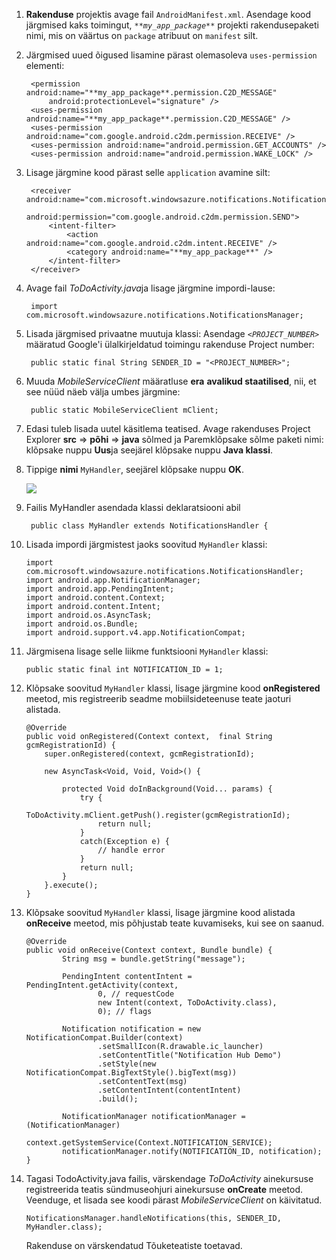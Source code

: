1. **Rakenduse** projektis avage fail `AndroidManifest.xml`. Asendage kood järgmised kaks toimingut, _`**my_app_package**`_ projekti rakendusepaketi nimi, mis on väärtus on `package` atribuut on `manifest` silt.

2. Järgmised uued õigused lisamine pärast olemasoleva `uses-permission` elementi:

        <permission android:name="**my_app_package**.permission.C2D_MESSAGE"
            android:protectionLevel="signature" />
        <uses-permission android:name="**my_app_package**.permission.C2D_MESSAGE" />
        <uses-permission android:name="com.google.android.c2dm.permission.RECEIVE" />
        <uses-permission android:name="android.permission.GET_ACCOUNTS" />
        <uses-permission android:name="android.permission.WAKE_LOCK" />

3. Lisage järgmine kood pärast selle `application` avamine silt:

        <receiver android:name="com.microsoft.windowsazure.notifications.NotificationsBroadcastReceiver"
                                        android:permission="com.google.android.c2dm.permission.SEND">
            <intent-filter>
                <action android:name="com.google.android.c2dm.intent.RECEIVE" />
                <category android:name="**my_app_package**" />
            </intent-filter>
        </receiver>


4. Avage fail *ToDoActivity.java*ja lisage järgmine impordi-lause:

        import com.microsoft.windowsazure.notifications.NotificationsManager;


5. Lisada järgmised privaatne muutuja klassi: Asendage _`<PROJECT_NUMBER>`_ määratud Google'i ülalkirjeldatud toimingu rakenduse Project number:

        public static final String SENDER_ID = "<PROJECT_NUMBER>";

6. Muuda *MobileServiceClient* määratluse **era** **avalikud staatilised**, nii, et see nüüd näeb välja umbes järgmine:

        public static MobileServiceClient mClient;

7. Edasi tuleb lisada uutel käsitlema teatised. Avage rakenduses Project Explorer **src** => **põhi** => **java** sõlmed ja Paremklõpsake sõlme paketi nimi: klõpsake nuppu **Uus**ja seejärel klõpsake nuppu **Java klassi**.

8. Tippige **nimi** `MyHandler`, seejärel klõpsake nuppu **OK**.


    ![](./media/app-service-mobile-android-configure-push/android-studio-create-class.png)


9. Failis MyHandler asendada klassi deklaratsiooni abil

        public class MyHandler extends NotificationsHandler {


10. Lisada impordi järgmistest jaoks soovitud `MyHandler` klassi:

        import com.microsoft.windowsazure.notifications.NotificationsHandler;
        import android.app.NotificationManager;
        import android.app.PendingIntent;
        import android.content.Context;
        import android.content.Intent;
        import android.os.AsyncTask;
        import android.os.Bundle;
        import android.support.v4.app.NotificationCompat;


11. Järgmisena lisage selle liikme funktsiooni `MyHandler` klassi:

        public static final int NOTIFICATION_ID = 1;


12. Klõpsake soovitud `MyHandler` klassi, lisage järgmine kood **onRegistered** meetod, mis registreerib seadme mobiilsideteenuse teate jaoturi alistada.

        @Override
        public void onRegistered(Context context,  final String gcmRegistrationId) {
            super.onRegistered(context, gcmRegistrationId);

            new AsyncTask<Void, Void, Void>() {

                protected Void doInBackground(Void... params) {
                    try {
                        ToDoActivity.mClient.getPush().register(gcmRegistrationId);
                        return null;
                    }
                    catch(Exception e) {
                        // handle error             
                    }
                    return null;            
                }
            }.execute();
        }


13. Klõpsake soovitud `MyHandler` klassi, lisage järgmine kood alistada **onReceive** meetod, mis põhjustab teate kuvamiseks, kui see on saanud.

        @Override
        public void onReceive(Context context, Bundle bundle) {
                String msg = bundle.getString("message");

                PendingIntent contentIntent = PendingIntent.getActivity(context,
                        0, // requestCode
                        new Intent(context, ToDoActivity.class),
                        0); // flags

                Notification notification = new NotificationCompat.Builder(context)
                        .setSmallIcon(R.drawable.ic_launcher)
                        .setContentTitle("Notification Hub Demo")
                        .setStyle(new NotificationCompat.BigTextStyle().bigText(msg))
                        .setContentText(msg)
                        .setContentIntent(contentIntent)
                        .build();

                NotificationManager notificationManager = (NotificationManager)
                        context.getSystemService(Context.NOTIFICATION_SERVICE);
                notificationManager.notify(NOTIFICATION_ID, notification);
        }


14. Tagasi TodoActivity.java failis, värskendage *ToDoActivity* ainekursuse registreerida teatis sündmuseohjuri ainekursuse **onCreate** meetod. Veenduge, et lisada see koodi pärast *MobileServiceClient* on käivitatud.


        NotificationsManager.handleNotifications(this, SENDER_ID, MyHandler.class);

    Rakenduse on värskendatud Tõuketeatiste toetavad.

